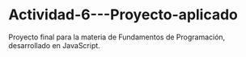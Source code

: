 # Actividad-6---Proyecto-aplicado
Proyecto final para la materia de Fundamentos de Programación, desarrollado en JavaScript.
